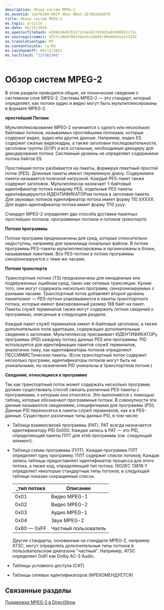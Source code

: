 ```yaml
---
description: Обзор систем MPEG-2
ms.assetid: 1ebfb194-002f-40ac-9be5-267861b6687b
title: Обзор систем MPEG-2
ms.topic: article
ms.date: 05/31/2018
ms.openlocfilehash: 4206b36db7b3172c6e161745922e83490855c73c
ms.sourcegitcommit: d75fc10b9f0825bbe5ce5045c90d4045e3c53243
ms.translationtype: MT
ms.contentlocale: ru-RU
ms.lasthandoff: 09/13/2021
ms.locfileid: "127362345"
---
```

# <a name="overview-of-mpeg-2-systems"></a>Обзор систем MPEG-2

В этом разделе приводятся общие, не технические сведения о системном слое MPEG-2. Системы MPEG-2 — это стандарт, который определяет, как потоки аудио и видео могут быть мультиплексированы в формате MPEG-2.

**простейший Потоки**

Мультиплексирование MPEG-2 начинается с одного или нескольких байтовых потоков, называемых простейшими потоками, которые содержат видео, аудио или другие данные. Например, видео ES содержит сжатые видеокадры, а также заголовки последовательности, заголовки группы (GOP) и все остальные, необходимые декодеру для декодирования потока. Системный уровень не определяет содержимое потока байтов ES.

Простейший поток разбивается на пакеты, формируя *пакетный простой поток* (PES). Длинные пакеты имеют переменную длину. Содержимое пакета называется *полезной* нагрузкой. Каждый PES-пакет также содержит заголовок. Мультиплексор назначает 1-байтовый идентификатор потока каждому PES; отдельные PES пакеты идентифицируются ИДЕНТИФИКАТОРом потока в заголовке пакета. Для звуковых потоков идентификатор потока имеет форму 110 *XXXXX*. Для видео идентификатор потока имеет форму 1110 *yyyy*.

Стандарт MPEG-2 определяет два способа доставки пакетных простейших потоков: *программных потоков* и *потоков транспорта*.

**Потоки программы**

Потоки программ предназначены для сред, которые относительно недоступны, например для хранилища локальных файлов. В потоке программы PES-пакеты мультиплексированы и организованы в блоки, называемые *пакетами*. Все PES-потоки в потоке программы синхронизируются с теми же часами.

**Потоки транспорта**

Транспортные потоки (TS) предназначены для ненадежных или подверженных ошибкам сред, таких как сетевые трансляции. Кроме того, они могут содержать несколько программ, синхронизируемых с разными часами. Транспортный поток добавляет второй уровень паккетизинг — PES-потоки упаковываются в пакеты транспортного потока, которые имеют фиксированный размер 188 байт на пакет. Пакеты служб терминалов также могут содержать потоки сведений о программах, описанные в следующем разделе.

Каждый пакет служб терминалов имеет 4-байтовый заголовок, а также дополнительное поле адаптации, содержащее дополнительные сведения о заголовке. Мультиплексор присваивает ИДЕНТИФИКАТОРу программы (PID) каждому потоку данных PES или программы. PID используется для идентификации пакетов служб терминалов, аналогично тому, как идентификаторы потоков определяют ПЕССИМИСТические пакеты. (Если транспортный поток содержит несколько программ, идентификаторы *потоков* могут быть не уникальными, но назначения PID уникальны в транспортном потоке.)

**Сведения, относящиеся к программе**

Так как транспортный поток может содержать несколько программ, должен существовать способ связать различные PES-пакеты с программами, к которым они относятся. Это выполняется с помощью таблиц, которые обозначают программные потоки. В совокупности эти данные называются сведениями, специфичными для программы (PSI). Данные PSI переносятся в пакеты служб терминалов, как и в PES-данные. Существуют различные типы данных PSI, в том числе:

-   Таблица взаимосвязей программы (PAT). PAT всегда назначается идентификатору PID 0x000. Каждая запись в PAT — это PID, определяющий пакеты ПЛТ для этой программы (см. следующий элемент).
-   Таблица схемы программы (ПЛТ). Каждая программа ПЛТ определяет одну программу. ПЛТ содержит список потоков; Каждая запись таблицы предоставляет идентификатор процесса для этого потока, а также код, определяющий тип потока. ISO/IEC 13818-1 определяет некоторые стандартные типы потоков; в следующей таблице показан сокращенный список.

    | \_тип потока | Описание  |
    |--------------|--------------|
    | 0x01         | Видео MPEG-1 |
    | 0x02         | Видео MPEG-2 |
    | 0x03         | Аудио MPEG-1 |
    | 0x04         | Звук MPEG-2 |
    | 0x80 — 0xFF  | Частный пользователь |

    

     

    Другие стандарты, основанные на стандарте MPEG-2, например ATSC, могут определять дополнительные типы потоков в пользовательском диапазоне "частный". Например, ATSC определяет 0x81 как Dolby AC-3 Audio.

-   Таблицы условного доступа (CAT)
-   Таблицы сетевых идентификаторов (NРЕКОМЕНДУЕТСЯ)

## <a name="related-topics"></a>Связанные разделы

<dl> <dt>

[Поддержка MPEG-2 в DirectShow](mpeg-2-support-in-directshow.md)
</dt> </dl>

 

 



